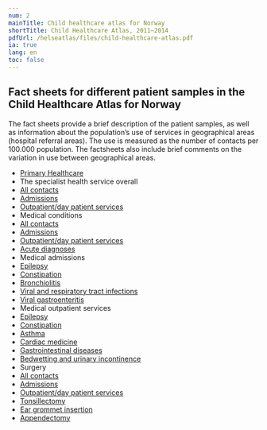 ```yaml
---
num: 2
mainTitle: Child healthcare atlas for Norway
shortTitle: Child Healthcare Atlas, 2011–2014
pdfUrl: /helseatlas/files/child-healthcare-atlas.pdf
ia: true
lang: en
toc: false
---
```


## Fact sheets for different patient samples in the Child Healthcare Atlas for Norway

The fact sheets provide a brief description of the patient samples, as well as information about the population’s use of services in geographical areas (hospital referral areas). The use is measured as the number of contacts per 100.000 population. The factsheets also include brief comments on the variation in use between geographical areas.

- [Primary Healthcare](/helseatlas/files/primary-healthcare.pdf)
- The specialist health service overall
- [All contacts](/helseatlas/files/specialist-health-service-all-contacts.pdf)
- [Admissions](/helseatlas/files/specialist-health-service-admissions.pdf)
- [Outpatient/day patient services](/helseatlas/files/specialist-health-service-outpatient.pdf)
- Medical conditions
- [All contacts](/helseatlas/files/medical-conditions-contacts.pdf)
- [Admissions](/helseatlas/files/medical-conditions-admissions.pdf)
- [Outpatient/day patient services](/helseatlas/files/medical-conditions-outpatient.pdf)
- [Acute diagnoses](/helseatlas/files/selected-acute-diagnoses.pdf)
- Medical admissions
- [Epilepsy](/helseatlas/files/epilepsy-admissions.pdf)
- [Constipation](/helseatlas/files/constipation-admissions.pdf)
- [Bronchiolitis](/helseatlas/files/bronchiolitis-admissions.pdf)
- [Viral and respiratory tract infections](/helseatlas/files/viral-respiratory-tract.pdf)
- [Viral gastroenteritis](/helseatlas/files/viral-gastroenteritis-admissions.pdf)
- Medical outpatient services
- [Epilepsy](/helseatlas/files/epilepsy-outpatient.pdf)
- [Constipation](/helseatlas/files/constipation-outpatient.pdf)
- [Asthma](/helseatlas/files/asthma-outpatient.pdf)
- [Cardiac medicine](/helseatlas/files/cardiac-medicine-outpatient.pdf)
- [Gastrointestinal diseases](/helseatlas/files/gastrointestinal-diseases-outpatient.pdf)
- [Bedwetting and urinary incontinence](/helseatlas/files/bedwetting-urinary-incontinence.pdf)
- Surgery
- [All contacts](/helseatlas/files/surgical-conditions-contacts.pdf)
- [Admissions](/helseatlas/files/surgical-conditions-admissions.pdf)
- [Outpatient/day patient services](/helseatlas/files/surgical-conditions-outpatient.pdf)
- [Tonsillectomy](/helseatlas/files/tonsillectomy.pdf)
- [Ear grommet insertion](/helseatlas/files/ear-grommet-insertion.pdf)
- [Appendectomy](/helseatlas/files/appendectomy.pdf)
